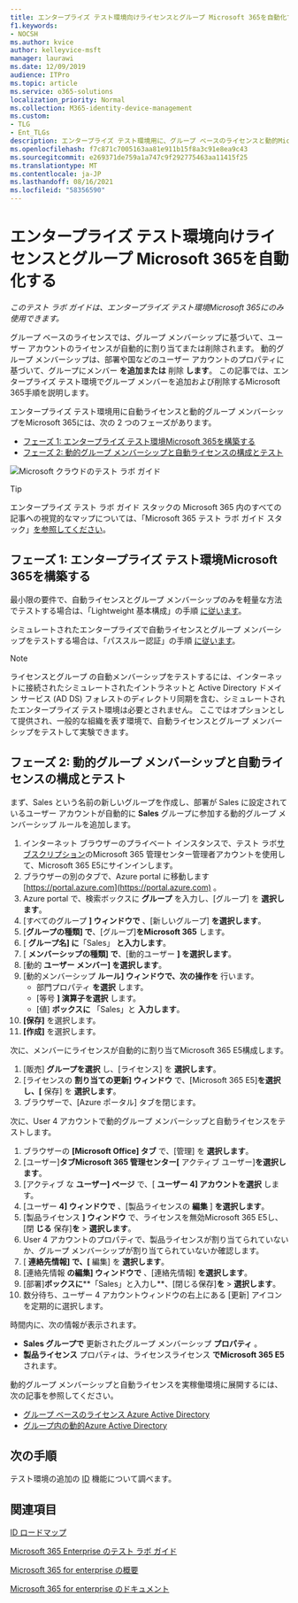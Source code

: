 ```yaml
---
title: エンタープライズ テスト環境向けライセンスとグループ Microsoft 365を自動化する
f1.keywords:
- NOCSH
ms.author: kvice
author: kelleyvice-msft
manager: laurawi
ms.date: 12/09/2019
audience: ITPro
ms.topic: article
ms.service: o365-solutions
localization_priority: Normal
ms.collection: M365-identity-device-management
ms.custom:
- TLG
- Ent_TLGs
description: エンタープライズ テスト環境用に、グループ ベースのライセンスと動的Microsoft 365メンバーシップを構成します。
ms.openlocfilehash: f7c871c7005163aa81e911b15f8a3c91e8ea9c43
ms.sourcegitcommit: e269371de759a1a747c9f292775463aa11415f25
ms.translationtype: MT
ms.contentlocale: ja-JP
ms.lasthandoff: 08/16/2021
ms.locfileid: "58356590"
---
```

# <a name="automate-licensing-and-group-membership-for-your-microsoft-365-for-enterprise-test-environment"></a>エンタープライズ テスト環境向けライセンスとグループ Microsoft 365を自動化する

*このテスト ラボ ガイドは、エンタープライズ テスト環境Microsoft 365にのみ使用できます。*

グループ ベースのライセンスでは、グループ メンバーシップに基づいて、ユーザー アカウントのライセンスが自動的に割り当てまたは削除されます。 動的グループ メンバーシップは、部署や国などのユーザー アカウントのプロパティに基づいて、グループにメンバー **を追加または** 削除 **します**。 この記事では、エンタープライズ テスト環境でグループ メンバーを追加および削除するMicrosoft 365手順を説明します。

エンタープライズ テスト環境用に自動ライセンスと動的グループ メンバーシップをMicrosoft 365には、次の 2 つのフェーズがあります。

- [フェーズ 1: エンタープライズ テスト環境Microsoft 365を構築する](#phase-1-build-out-your-microsoft-365-for-enterprise-test-environment)
- [フェーズ 2: 動的グループ メンバーシップと自動ライセンスの構成とテスト](#phase-2-configure-and-test-dynamic-group-membership-and-automatic-licensing)

![Microsoft クラウドのテスト ラボ ガイド](../media/m365-enterprise-test-lab-guides/cloud-tlg-icon.png) 
    
> [!TIP]
> エンタープライズ テスト ラボ ガイド スタックの Microsoft 365 内のすべての記事への視覚的なマップについては、「Microsoft 365 テスト ラボ ガイド スタック」[を参照してください](../downloads/Microsoft365EnterpriseTLGStack.pdf)。
  
## <a name="phase-1-build-out-your-microsoft-365-for-enterprise-test-environment"></a>フェーズ 1: エンタープライズ テスト環境Microsoft 365を構築する

最小限の要件で、自動ライセンスとグループ メンバーシップのみを軽量な方法でテストする場合は、「Lightweight 基本構成」の手順 [に従います](lightweight-base-configuration-microsoft-365-enterprise.md)。
  
シミュレートされたエンタープライズで自動ライセンスとグループ メンバーシップをテストする場合は、「パススルー認証」の手順 [に従います](pass-through-auth-m365-ent-test-environment.md)。
  
> [!NOTE]
> ライセンスとグループ の自動メンバーシップをテストするには、インターネットに接続されたシミュレートされたイントラネットと Active Directory ドメイン サービス (AD DS) フォレストのディレクトリ同期を含む、シミュレートされたエンタープライズ テスト環境は必要とされません。 ここではオプションとして提供され、一般的な組織を表す環境で、自動ライセンスとグループ メンバーシップをテストして実験できます。
  
## <a name="phase-2-configure-and-test-dynamic-group-membership-and-automatic-licensing"></a>フェーズ 2: 動的グループ メンバーシップと自動ライセンスの構成とテスト

まず、Sales という名前の新しいグループを作成し、部署が Sales に設定されているユーザー アカウントが自動的に **Sales** グループに参加する動的グループ メンバーシップ ルールを追加します。

1. インターネット ブラウザーのプライベート インスタンスで、テスト ラボ[サブスクリプション](https://admin.microsoft.com)のMicrosoft 365 管理センター管理者アカウントを使用して、Microsoft 365 E5にサインインします。
2. ブラウザーの別のタブで、Azure portal に移動します [https://portal.azure.com](https://portal.azure.com) 。
3. Azure portal で、検索ボックスに **グループ** を入力し、[グループ] を **選択します**。
4. [すべてのグループ **] ウィンドウで** 、[新しいグループ] **を選択します**。
5. [**グループの種類] で**、[グループ]**をMicrosoft 365** します。
6. [ **グループ名] に**「Sales」 **と入力します**。
7. [ **メンバーシップの種類] で**、[動的ユーザー **] を選択します**。
8. [動的 **ユーザー メンバー] を選択します**。
9. [動的メンバーシップ **ルール] ウィンドウで、次の操作を** 行います。 
   - 部門プロパティ **を選択** します。
   - [等号 **] 演算子を選択** します。
   - [値] **ボックスに** 「Sales」と **入力します**。
10. **[保存]** を選択します。
11. **[作成]** を選択します。

次に、メンバーにライセンスが自動的に割り当てMicrosoft 365 E5構成します。

1. [販売] **グループを選択** し、[ライセンス] を **選択します**。
2. [ライセンスの **割り当ての更新] ウィンドウ** で、[Microsoft 365 E5]**を選択し、[** 保存] を **選択します**。
3. ブラウザーで、[Azure ポータル] タブを閉じます。

次に、User 4 アカウントで動的グループ メンバーシップと自動ライセンスをテストします。

1. ブラウザーの **[Microsoft Office] タブ** で、[管理] を **選択します**。
2. [ユーザー]**タブMicrosoft 365 管理センター[** アクティブ ユーザー]**を選択します**。
3. [アクティブ な **ユーザー] ページ** で、[ **ユーザー 4] アカウントを選択** します。
4. [ユーザー **4] ウィンドウで** 、[製品ライセンスの **編集** ] **を選択します**。
5. [製品ライセンス **] ウィンドウ** で、ライセンスを無効Microsoft 365 E5し、[閉 **じる** 保存]**を**  >  **選択します**。
6. User 4 アカウントのプロパティで、製品ライセンスが割り当てられていないか、グループ メンバーシップが割り当てられていないか確認します。
7. [ **連絡先情報] で、[** 編集] を **選択します**。
8. [連絡先情報 **の編集] ウィンドウで** 、[連絡先情報] **を選択します**。
9. [部署]**ボックスに****「Sales」と入力し**、[閉じる保存]**を**  >  **選択します**。
10. 数分待ち、ユーザー 4 アカウントウィンドウの右上にある [更新] アイコンを定期的に選択します。

時間内に、次の情報が表示されます。

- **Sales グループで** 更新されたグループ メンバーシップ **プロパティ** 。
- **製品ライセンス** プロパティは、ライセンスライセンス **でMicrosoft 365 E5** されます。

動的グループ メンバーシップと自動ライセンスを実稼働環境に展開するには、次の記事を参照してください。

- [グループ ベースのライセンス Azure Active Directory](/azure/active-directory/fundamentals/active-directory-licensing-whatis-azure-portal)
- [グループ内の動的Azure Active Directory](/azure/active-directory/users-groups-roles/groups-create-rule)

## <a name="next-step"></a>次の手順

テスト環境の追加の [ID](m365-enterprise-test-lab-guides.md#identity) 機能について調べます。

## <a name="see-also"></a>関連項目

[ID ロードマップ](identity-roadmap-microsoft-365.md)

[Microsoft 365 Enterprise のテスト ラボ ガイド](m365-enterprise-test-lab-guides.md)

[Microsoft 365 for enterprise の概要](microsoft-365-overview.md)

[Microsoft 365 for enterprise のドキュメント](/microsoft-365-enterprise/)